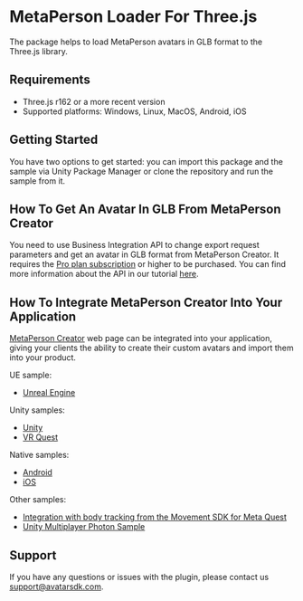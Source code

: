 # MetaPerson Loader For Three.js
The package helps to load MetaPerson avatars in GLB format to the Three.js library.

## Requirements
 * Three.js r162 or a more recent version
 * Supported platforms: Windows, Linux, MacOS, Android, iOS

## Getting Started
You have two options to get started: you can import this package and the sample via Unity Package Manager or clone the repository and run the sample from it.

## How To Get An Avatar In GLB From MetaPerson Creator 

You need to use Business Integration API to change export request parameters and get an avatar in GLB format from MetaPerson Creator. It requires the [Pro plan subscription](https://avatarsdk.com/pricing-cloud/) or higher to be purchased. You can find more information about the API in our tutorial [here](https://youtu.be/TXwKq4U15S8).

## How To Integrate MetaPerson Creator Into Your Application
[MetaPerson Creator](https://metaperson.avatarsdk.com/)  web page can be integrated into your application, giving your clients the ability to create their custom avatars and import them into your product.

UE sample:
* [Unreal Engine](https://github.com/avatarsdk/metaperson-ue-sample)

Unity samples:
 * [Unity](https://github.com/avatarsdk/metaperson-loader-unity)
 * [VR Quest](https://github.com/avatarsdk/metaperson-vr-quest-sample)
 
Native samples:
 * [Android](https://github.com/avatarsdk/metaperson-android-sample)
 * [iOS](https://github.com/avatarsdk/metaperson-ios-sample)

Other samples:
 * [Integration with body tracking from the Movement SDK for Meta Quest](https://github.com/avatarsdk/metaperson-quest-movement-sdk-sample)
 * [Unity Multiplayer Photon Sample](https://github.com/avatarsdk/metaperson-unity-photon-sample)

## Support
If you have any questions or issues with the plugin, please contact us <support@avatarsdk.com>.